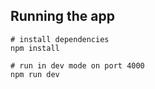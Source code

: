 
## Running the app

```
# install dependencies
npm install

# run in dev mode on port 4000
npm run dev

